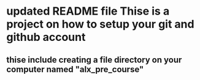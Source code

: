 ﻿# updated README file Thise is a project on how to setup your git and github account
## thise include creating a  file directory on your computer named "alx_pre_course"
